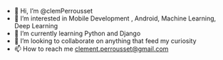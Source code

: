 - 👋 Hi, I’m @clemPerrousset
- 👀 I’m interested in Mobile Development , Android, Machine Learning, Deep Learning
- 🌱 I’m currently learning Python and Django
- 💞️ I’m looking to collaborate on anything that feed my curiosity
- 📫 How to reach me clement.perrousset@gmail.com

<!---
clemPerrousset/clemPerrousset is a ✨ special ✨ repository because its `README.md` (this file) appears on your GitHub profile.
You can click the Preview link to take a look at your changes.
--->
